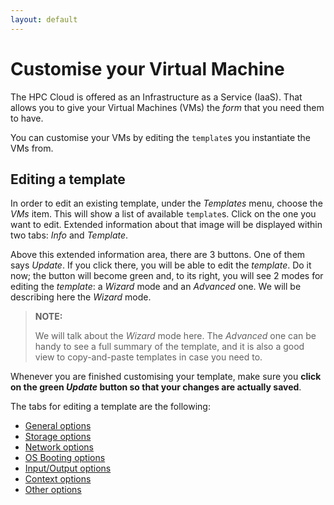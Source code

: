 ```yaml
---
layout: default
---
```


# Customise your Virtual Machine

The HPC Cloud is offered as an Infrastructure as a Service (IaaS). That allows you to give your Virtual Machines (VMs) the _form_ that you need them to have.

You can customise your VMs by editing the `template`s you instantiate the VMs from.

## Editing a template

In order to edit an existing template, under the _Templates_ menu, choose the _VMs_ item. This will show a list of available `template`s. Click on the one you want to edit. Extended information about that image will be displayed within two tabs: _Info_ and _Template_. 

Above this extended information area, there are 3 buttons. One of them says _Update_. If you click there, you will be able to edit the _template_. Do it now; the button will become green and, to its right, you will see 2 modes for editing the _template_: a _Wizard_ mode and an _Advanced_ one. We will be describing here the _Wizard_ mode. 

> **NOTE:**
>
> We will talk about the _Wizard_ mode here. The _Advanced_ one can be handy to see a full summary of the template, and it is also a good view to copy-and-paste templates in case you need to.

Whenever you are finished customising your template, make sure you **click on the green _Update_ button so that your changes are actually saved**.

The tabs for editing a template are the following:
 * [General options](customize-vm-general)
 * [Storage options](customize-vm-storage)
 * [Network options](customize-vm-network)
 * [OS Booting options](customize-vm-boot)
 * [Input/Output options](customize-vm-io)
 * [Context options](customize-vm-context)
 * [Other options](customize-vm-other)
